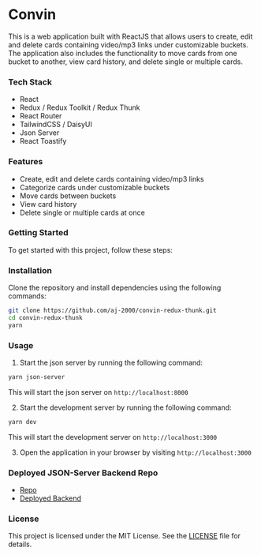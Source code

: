 # Convin

This is a web application built with ReactJS that allows users to create, edit and delete cards containing video/mp3 links under customizable buckets. The application also includes the functionality to move cards from one bucket to another, view card history, and delete single or multiple cards.

### Tech Stack

- React
- Redux / Redux Toolkit / Redux Thunk
- React Router
- TailwindCSS / DaisyUI
- Json Server
- React Toastify

### Features

- Create, edit and delete cards containing video/mp3 links
- Categorize cards under customizable buckets
- Move cards between buckets
- View card history
- Delete single or multiple cards at once

### Getting Started

To get started with this project, follow these steps:

### Installation

Clone the repository and install dependencies using the following commands:

```sh
git clone https://github.com/aj-2000/convin-redux-thunk.git
cd convin-redux-thunk
yarn
```

### Usage

1. Start the json server by running the following command:

```sh
yarn json-server
```

This will start the json server on `http://localhost:8000`

2. Start the development server by running the following command:

```sh
yarn dev
```

This will start the development server on `http://localhost:3000`

3. Open the application in your browser by visiting `http://localhost:3000`

### Deployed JSON-Server Backend Repo

- [Repo](https://github.com/aj-2000/convin-json)
- [Deployed Backend](https://convin-json-production.up.railway.app/)

### License

This project is licensed under the MIT License. See the [LICENSE](./LICENSE) file for details.

